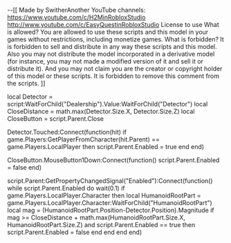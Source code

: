 --[[                 Made by SwitherAnother
YouTube channels:
https://www.youtube.com/c/H2MinRobloxStudio
http://www.youtube.com/c/EasyQuestinRobloxStudio
                      License to use
What is allowed?
You are allowed to use these scripts and this model in your
games without restrictions, including monetize games.
What is forbidden?
It is forbidden to sell and distribute in any way these
scripts and this model.
Also you may not distribute the model incorporated in
a derivative model (for instance, you may not made a modified
version of it and sell it or distribute it).
And you may not claim you are the creator or copyright holder
of this model or these scripts.
It is forbidden to remove this comment from the scripts.
]]

local Detector = script:WaitForChild("Dealership").Value:WaitForChild("Detector")
local CloseDistance = math.max(Detector.Size.X, Detector.Size.Z)
local CloseButton = script.Parent.Close

Detector.Touched:Connect(function(hit)
	if game.Players:GetPlayerFromCharacter(hit.Parent) == game.Players.LocalPlayer then
		script.Parent.Enabled = true
	end
end)

CloseButton.MouseButton1Down:Connect(function()
	script.Parent.Enabled = false
end)

script.Parent:GetPropertyChangedSignal("Enabled"):Connect(function()
	while script.Parent.Enabled do
		wait(0.1)
		if game.Players.LocalPlayer.Character then
			local HumanoidRootPart = game.Players.LocalPlayer.Character:WaitForChild("HumanoidRootPart")
			local mag = (HumanoidRootPart.Position-Detector.Position).Magnitude
			if mag >= CloseDistance + math.max(HumanoidRootPart.Size.X, HumanoidRootPart.Size.Z) and script.Parent.Enabled == true then
				script.Parent.Enabled = false
			end
		end
	end
end)
